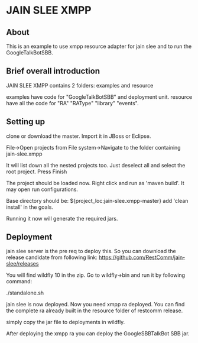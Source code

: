 JAIN SLEE XMPP
==============

About
-----

This is an example to use xmpp resource adapter for jain slee and to run the GoogleTalkBotSBB.


Brief overall introduction
--------------------------

JAIN SLEE XMPP contains 2 folders: examples and resource

examples have code for "GoogleTalkBotSBB" and deployment unit. 
resource have all the code for "RA" "RAType" "library" "events". 

Setting up
----------

clone or download the master. Import it in JBoss or Eclipse.

File->Open projects from File system->Navigate to the folder containing jain-slee.xmpp

It will list down all the nested projects too. Just deselect all and select the root project. Press Finish

The project should be loaded now. Right click and run as 'maven build'. It may open run configurations.

Base directory should be: ${project_loc:jain-slee.xmpp-master} add 'clean install' in the goals.

Running it now will generate the required jars.

Deployment
----------

jain slee server is the pre req to deploy this. So you can download the release candidate from following link:
https://github.com/RestComm/jain-slee/releases

You will find wildfly 10 in the zip. Go to wildfly->bin and run it by following command:

./standalone.sh



jain slee is now deployed. Now you need xmpp ra deployed. You can find the complete ra already built in the resource folder of restcomm release.

simply copy the jar file to deployments in wildfly.

After deploying the xmpp ra you can deploy the GoogleSBBTalkBot SBB jar.










